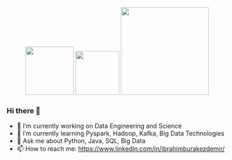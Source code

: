 <div id="header" align="center">
  <img src="https://media.giphy.com/media/BtzdPGn2uKk1kCvMAM/giphy-downsized-large.gif" width="110"/>
  <img src="https://media.giphy.com/media/Sw7L43eex8cy6MczWC/giphy.gif" width="100"/>
  <img src="https://media.giphy.com/media/xT0BKi1TLjmKiu1HGg/giphy.gif" width="200"/>
</div>

### Hi there 👋

- 🔭 I’m currently working on Data Engineering and Science
- 🌱 I’m currently learning Pyspark, Hadoop, Kafka, Big Data Technologies
- 💬 Ask me about Python, Java, SQL, Big Data
- 📫 How to reach me: https://www.linkedin.com/in/ibrahimburakezdemir/
